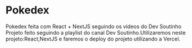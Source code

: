 # Pokedex
Pokedex feita com React + NextJS seguindo os videos do Dev Soutinho
Projeto feito seguindo a playlist do canal Dev Soutinho.Utilizaremos neste projeto:React,NextJS e faremos o deploy do projeto utilizando a Vercel.
